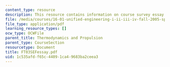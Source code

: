 ```yaml
---
content_type: resource
description: This resource contains information on course survey essay question responses.
file: /media/courses/16-01-unified-engineering-i-ii-iii-iv-fall-2005-spring-2006/1c535afdf65c44091ca49683ba2ceea3_FT03SEFessay.pdf
file_type: application/pdf
learning_resource_types: []
ocw_type: OCWFile
parent_title: Thermodynamics and Propulsion
parent_type: CourseSection
resourcetype: Document
title: FT03SEFessay.pdf
uid: 1c535afd-f65c-4409-1ca4-9683ba2ceea3
---
```

